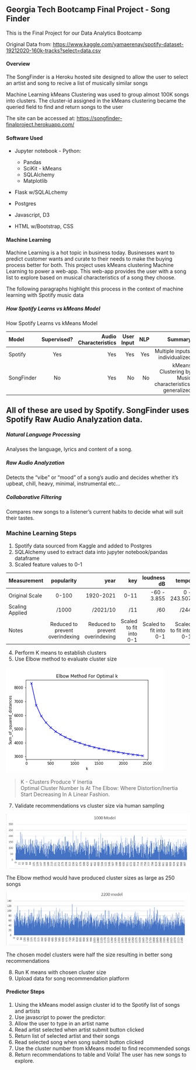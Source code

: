 ##   Georgia Tech Bootcamp Final Project - Song Finder 


This is the Final Project for our Data Analytics Bootcamp

Original Data from: https://www.kaggle.com/yamaerenay/spotify-dataset-19212020-160k-tracks?select=data.csv

#### Overview

The SongFinder is a Heroku hosted site designed to allow the user to select an artist and song to recive a list of musically similar songs

Machine Learning kMeans Clustering was used to group almost 100K songs into clusters. The cluster-id assigned in the kMeans clustering became the queried field to find and return songs to the user

The site can be accessed at: https://songfinder-finalproject.herokuapp.com/


#### Software Used

 - Jupyter notebook - Python:
    - Pandas
    - SciKit - kMeans
    - SQLAlchemy
    - Matplotlib
    
 - Flask w/SQLALchemy
 - Postgres
 - Javascript, D3
 - HTML w/Bootstrap, CSS
 
 

#### Machine Learning 

Machine Learning is a hot topic in business today. Businesses want to predict customer wants and curate to their needs to make the buying process better for both.
This project uses kMeans clustering Machine Learning to power a web-app. This web-app provides the user with a song list to explore based on musical characteristics of a song they choose.

The following  paragraphs highlight this process in the context of machine learning with Spotify music data

#####   How Spotify Learns vs kMeans Model
How Spotify Learns vs kMeans Model
  
  |Model|Supervised?|Audio Characteristics|User Input|NLP|Summary|
|:-----|:----:|----:|----:|----:|----:|
|Spotify |Yes |Yes |Yes |Yes |Multiple inputs, individualized
|SongFinder|No |Yes |No |No|kMeans Clustering by Music characteristics, generalized

## All of these are used by Spotify. SongFinder uses Spotify Raw Audio Analyzation data.


##### Natural Language Processing
Analyses the language, lyrics and content of a song.

##### Raw Audio Analyzation
Detects the “vibe” or “mood” of a song’s audio and decides whether it’s upbeat, chill, heavy, minimal, instrumental etc... 

##### Collaborative Filtering
Compares new songs to a listener’s current habits to decide what will suit their tastes.


### Machine Learning Steps

1. Spotify data sourced from Kaggle and added to Postgres 
2. SQLAlchemy used to extract data into jupyter notebook/pandas dataframe
3. Scaled feature values to 0-1


 |Measurement|popularity|year|key|loudness dB|tempo|
|:-----|:----:|----:|----:|----:|----:|
|Original Scale|0-100 |1920-2021 |0-11 |-60 - 3.855 |0 - 243.507|
|Scaling Applied|/1000 |/2021/10 |/11 |/60 |/244 |
|Notes |Reduced to prevent overindexing |Reduced to prevent overindexing|Scaled to fit into 0-1|Scaled to fit into 0-1|Scaled to fit into 0-1|




4. Perform K means to establish clusters
5. Use Elbow method to evaluate cluster size

  ![Elbow](data_and_ml/ElbowMethodK.png "ElbowMethod")
  
 > K - Clusters Produce Y Inertia  
 > Optimal Cluster Number Is At The Elbow: Where Distortion/Inertia Start Decreasing In A Linear Fashion.

7. Validate recommendations vs cluster size via human sampling

![cluster1000](data_and_ml/elbow_method_model.PNG "cluster1000")

The Elbow method would have produced cluster sizes as large as 250 songs


![cluster2200](data_and_ml/selected_model.PNG "cluster2200")

The chosen model clusters were half the size resulting in better song recommendations

8. Run K means with chosen cluster size
9. Upload data for song recommendation platform


#### Predictor Steps


1. Using the kMeans model assign cluster id to the Spotify list of songs and artists
2. Use javascript to power the predictor:
3. Allow the user to type in an artist name
4. Read artist selected when artist submit button clicked
5. Return list of selected artist and their songs
6. Read selected song when song submit button clicked
7. Use the cluster number from kMeans model to find recommended songs
8. Return recommendations to table and Voila! The user has new songs to explore.





